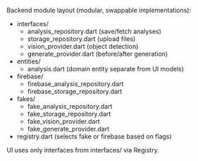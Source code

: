 Backend module layout (modular, swappable implementations):

- interfaces/
  - analysis_repository.dart (save/fetch analyses)
  - storage_repository.dart (upload files)
  - vision_provider.dart (object detection)
  - generate_provider.dart (before/after generation)
- entities/
  - analysis.dart (domain entity separate from UI models)
- firebase/
  - firebase_analysis_repository.dart
  - firebase_storage_repository.dart
- fakes/
  - fake_analysis_repository.dart
  - fake_storage_repository.dart
  - fake_vision_provider.dart
  - fake_generate_provider.dart
- registry.dart (selects fake or firebase based on flags)

UI uses only interfaces from interfaces/ via Registry.

